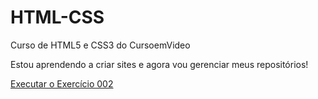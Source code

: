 # HTML-CSS
Curso de HTML5 e CSS3 do CursoemVideo

Estou aprendendo a criar sites e agora vou gerenciar meus repositórios!

<a href="https://hudson-matias.github.io/HTML-CSS/Exercicios/HTML-Modulo-1/Ex002/" target="_blank">Executar o Exercício 002</a>